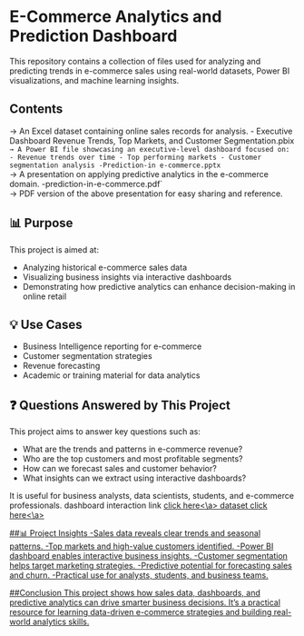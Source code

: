 # E-Commerce Analytics and Prediction Dashboard
This repository contains a collection of files used for analyzing and predicting trends in e-commerce sales using real-world datasets, Power BI visualizations, and machine learning insights.

## Contents
  → An Excel dataset containing online sales records for analysis.
          - Executive Dashboard Revenue Trends, Top Markets, and Customer Segmentation.pbix`  
  → A Power BI file showcasing an executive-level dashboard focused on:
          - Revenue trends over time
          - Top performing markets
          - Customer segmentation analysis
-Prediction-in e-commerce.pptx`  
  → A presentation on applying predictive analytics in the e-commerce domain.
-prediction-in-e-commerce.pdf`  
  → PDF version of the above presentation for easy sharing and reference.

## 📊 Purpose

This project is aimed at:
- Analyzing historical e-commerce sales data
- Visualizing business insights via interactive dashboards
- Demonstrating how predictive analytics can enhance decision-making in online retail

## 💡 Use Cases
- Business Intelligence reporting for e-commerce
- Customer segmentation strategies
- Revenue forecasting
- Academic or training material for data analytics

## ❓ Questions Answered by This Project

This project aims to answer key questions such as:
- What are the trends and patterns in e-commerce revenue?
- Who are the top customers and most profitable segments?
- How can we forecast sales and customer behavior?
- What insights can we extract using interactive dashboards?

It is useful for business analysts, data scientists, students, and e-commerce professionals.
dashboard interaction link <a href="https://github.com/swetha-venkatesan/prediction_in_e-commerce/blob/main/Executive%20Dashboard%20Revenue%20Trends%2C%20Top%20Markets%2C%20and%20Customer%20Segmentation.pbix">click here<\a>
dataset <a href="https://github.com/swetha-venkatesan/prediction_in_e-commerce/blob/main/copy_of_online_sales_dataset.xlsx">click here<\a>

##📊 Project Insights 
-Sales data reveals clear trends and seasonal patterns.
-Top markets and high-value customers identified.
-Power BI dashboard enables interactive business insights.
-Customer segmentation helps target marketing strategies.
-Predictive potential for forecasting sales and churn.
-Practical use for analysts, students, and business teams.

##Conclusion 
This project shows how sales data, dashboards, and predictive analytics can drive smarter business decisions. It’s a practical resource for learning data-driven e-commerce strategies and building real-world analytics skills.





